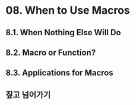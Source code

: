 # 08. When to Use Macros

## 8.1. When Nothing Else Will Do
## 8.2. Macro or Function?
## 8.3. Applications for Macros
## 짚고 넘어가기
